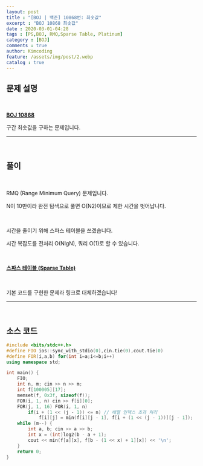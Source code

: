 ```yaml
---
layout: post
title : "[BOJ | 백준] 10868번: 최솟값"
excerpt : "BOJ 10868 최솟값"
date : 2020-03-01-04:28
tags : [PS,BOJ, RMQ,Sparse Table, Platinum]
category : [BOJ]
comments : true
author: Kimcoding
feature: /assets/img/post/2.webp
catalog : true
---
```


## 문제 설명

<br/>

**[BOJ 10868](https://www.acmicpc.net/problem/10868)**


구간 최솟값을 구하는 문제입니다.

---
<br/>

## 풀이

<br/>

RMQ (Range Minimum Query) 문제입니다.

N이 10만이라 완전 탐색으로 풀면 O(N2)이므로 제한 시간을 벗어납니다.

<br/>

시간을 줄이기 위해 스파스 테이블을 쓰겠습니다.

시간 복잡도를 전처리 O(NlgN), 쿼리 O(1)로 할 수 있습니다.

<br/>

**[스파스 테이블 (Sparse Table)](https://kimcodingvv.github.io/Sparse-Table/)**

<br/>

기본 코드를 구현한 문제라 링크로 대체하겠습니다!



---

<br/>

## <i class="fa fa-code"></i> 소스 코드

```cpp
#include <bits/stdc++.h>
#define FIO ios::sync_with_stdio(0),cin.tie(0),cout.tie(0)
#define FOR(i,a,b) for(int i=a;i<=b;i++)
using namespace std;

int main() {
	FIO;
	int n, m; cin >> n >> m;
	int f[100005][17];
	memset(f, 0x3f, sizeof(f));
	FOR(i, 1, n) cin >> f[i][0];
	FOR(j, 1, 16) FOR(i, 1, n)
		if(i + (1 << (j - 1)) <= n) // 배열 인덱스 초과 처리
			f[i][j] = min(f[i][j - 1], f[i + (1 << (j - 1))][j - 1]);
	while (m--) {
		int a, b; cin >> a >> b;
		int x = (int)log2(b - a + 1);
		cout << min(f[a][x], f[b - (1 << x) + 1][x]) << '\n';
	}
	return 0;
}
```


